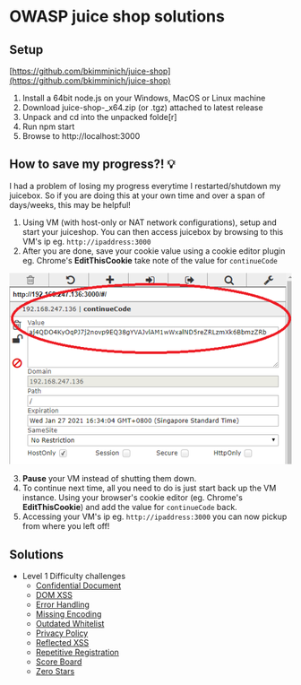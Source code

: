 # OWASP juice shop solutions
 
 
## Setup
[https://github.com/bkimminich/juice-shop](https://github.com/bkimminich/juice-shop)
1. Install a 64bit node.js on your Windows, MacOS or Linux machine
2. Download juice-shop-<version>_<node-version>_<os>_x64.zip (or .tgz) attached to latest release
3. Unpack and cd into the unpacked folde[r]
4. Run npm start
5. Browse to http://localhost:3000

## How to save my progress?! :bulb:
I had a problem of losing my progress everytime I restarted/shutdown my juicebox. So if you are doing this at your own time and over a span of days/weeks, this may be helpful!

1. Using VM (with host-only or NAT network configurations), setup and start your juiceshop. You can then access juicebox by browsing to this VM's ip eg. `http://ipaddress:3000`
2. After you are done, save your cookie value using a cookie editor plugin eg. Chrome's **EditThisCookie** take note of the value for `continueCode` 

![](save_progress_cookie.png)

3. **Pause** your VM instead of shutting them down.
4. To continue next time, all you need to do is just start back up the VM instance. Using your browser's cookie editor (eg. Chrome's **EditThisCookie**) and add the value for `continueCode` back.
5. Accessing your VM's ip eg. `http://ipaddress:3000` you can now pickup from where you left off!
 
## Solutions

* Level 1 Difficulty challenges
    - [Confidential Document](../master/level%201/confidential-doc.md)
    - [DOM XSS](../master/level%201/dom-xss.md)
    - [Error Handling](../master/level%201error-handling.md)
    - [Missing Encoding](../master/level%201/missing-encoding.md)
    - [Outdated Whitelist](../master/level%201/outdated-whitelist.md)
    - [Privacy Policy](../master/level%201/privacy-policy.md)
    - [Reflected XSS](../master/level%201/reflected-xss.md)
    - [Repetitive Registration](../master/level%201/repeat-register.md)
    - [Score Board](../master/level%201/score-board.md)
    - [Zero Stars](../master/level%201/zero-stars.md)
